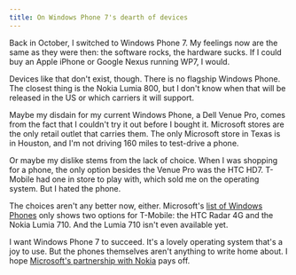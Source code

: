 ```yaml
---
title: On Windows Phone 7's dearth of devices
---
```


Back in October, I switched to Windows Phone 7. My feelings now are
the same as they were then: the software rocks, the hardware sucks.
If I could buy an Apple iPhone or Google Nexus running WP7, I would.

Devices like that don't exist, though. There is no flagship Windows
Phone. The closest thing is the Nokia Lumia 800, but I don't know
when that will be released in the US or which carriers it will
support.

Maybe my disdain for my current Windows Phone, a Dell Venue Pro,
comes from the fact that I couldn't try it out before I bought it.
Microsoft stores are the only retail outlet that carries them. The
only Microsoft store in Texas is in Houston, and I'm not driving
160 miles to test-drive a phone.

Or maybe my dislike stems from the lack of choice. When I was
shopping for a phone, the only option besides the Venue Pro was the
HTC HD7. T-Mobile had one in store to play with, which sold me on
the operating system. But I hated the phone.

The choices aren't any better now, either. Microsoft's [list of
Windows Phones][1] only shows two options for T-Mobile: the HTC
Radar 4G and the Nokia Lumia 710. And the Lumia 710 isn't even
available yet.

I want Windows Phone 7 to succeed. It's a lovely operating system
that's a joy to use. But the phones themselves aren't anything to
write home about. I hope [Microsoft's partnership with Nokia][2]
pays off.

[1]: http://www.windowsphone.com/en-us/phones
[2]: http://www.microsoft.com/en-us/news/press/2011/feb11/02-11partnership.aspx
